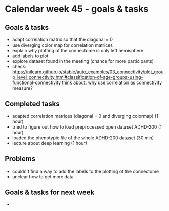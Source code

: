 # Calendar week 45 - goals & tasks

## Goals & tasks
- adapt correlation matrix so that the diagonal = 0
- use diverging color map for correlation matrices
- explain why plotting of the connectome is only left hemisphere
- add labels to plot 
- explore dataset found in the meeting (chance for more participants)
- check: https://nilearn.github.io/stable/auto_examples/03_connectivity/plot_group_level_connectivity.html#classification-of-age-groups-using-functional-connectivity 
        think about: why use correlation as connectivity measure?


## Completed tasks
- adapted correlation matrices (diagonal = 0 and diverging colormap) (1 hour)
- tried to figure out how to load preprocessed open dataset ADHD-200 (1 hour)
- loaded the phenotypic file of the whole ADHD-200 dataset (30 min)
- lecture about deep learning (1 hour)

## Problems
- couldn't find a way to add the labels to the plotting of the connectome
- unclear how to get more data

## Goals & tasks for next week
- 
